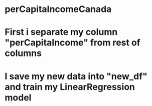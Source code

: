 # perCapitaIncomeCanada
# First i separate my column "perCapitaIncome" from rest of columns 
# I save my new data into "new_df" and train my LinearRegression model
